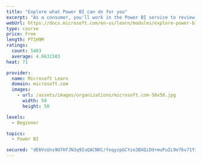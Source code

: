 ```yaml
---
title: "Explore what Power BI can do for you"
excerpt: "As a consumer, you'll work in the Power BI service to review and interact with content that has been shared with you. This module provides the foundational information that you need to work effectively in the Power BI service."
webUrl: https://docs.microsoft.com/en-us/learn/modules/explore-power-bi-service/
type: course
price: Free
length: PT1H9M
ratings:
  count: 5403
  average: 4.6631503
heat: 71

provider:
  name: Microsoft Learn
  domain: microsoft.com
  images:
    - url: /assets/images/organizations/microsoft.com-50x50.jpg
      width: 50
      height: 50

levels:
  - Beginner

topics:
  - Power BI

secured: "dE6VsUns9U7HfJN3q9IuQACNKC/YvqyzpGCYzo3BXQiDd+muPuIL9e76v71YiHtMd4u3621h76J1P0Sda+PVQuhaAgBW7gcA2QZkVHZVnGEj38LQbDFtGV2/FIK5kvpS1s9CFbhl+1/A2UPFWIfZAheu9HfkuOPAib+VjBFqxTc19X7bRYS1/ed3WCx6tdyQJlIgV575tuG4SVlWdzYu/WkTUZl0sQAaGnDCK5eFsimF8WfS6+yfstlfktHDPt788dVv+nHS88gmoBbP/g7Ebnhy8gC6ubZPFXfK6uZMOI2BNtjMnD62S2KV1NkNA6AWXtX0OUxiGUibxbsHpqO+bPaD8G84hIFh5VW5eMjrMpso/yyik82rZOmdIHVAS7H8EtMJNwBVW3WQpzyfEEhkwQ==;7KD019W7on8QggY5x1TQlg=="
---
```


